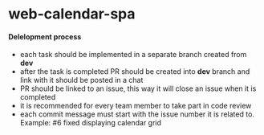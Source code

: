 # web-calendar-spa

#### Delelopment process
- each task should be implemented in a separate branch created from **dev**
- after the task is completed PR should be created into **dev** branch and link with it should be posted in a chat
- PR should be linked to an issue, this way it will close an issue when it is completed
- it is recommended for every team member to take part in code review
- each commit message must start with the issue number it is related to. Example: #6 fixed displaying calendar grid

